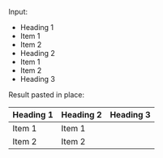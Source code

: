 Input:

- Heading 1
 - Item 1
 - Item 2
- Heading 2
 - Item 1
 - Item 2
- Heading 3

Result pasted in place:

| Heading 1 | Heading 2 | Heading 3 |
|-----------|-----------|-----------|
|    Item 1 |  Item 1   |           |
|    Item 2 |  Item 2   |           |